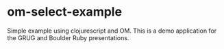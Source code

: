 # om-select-example
Simple example using clojurescript and OM.
This is a demo application for the GRUG and Boulder Ruby presentations.
